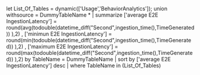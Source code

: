 let List_Of_Tables = dynamic(['Usage','BehaviorAnalytics']);
union withsource = DummyTableName *
| summarize 
      ['average E2E IngestionLatency'] = round(avg(todouble(datetime_diff("Second",ingestion_time(),TimeGenerated)) ),2)
    , ['minimun E2E IngestionLatency'] = round(min(todouble(datetime_diff("Second",ingestion_time(),TimeGenerated)) ),2) 
    , ['maximum E2E IngestionLatency'] = round(max(todouble(datetime_diff("Second",ingestion_time(),TimeGenerated)) ),2)
  by TableName = DummyTableName
| sort by ['average E2E IngestionLatency'] desc
| where TableName in (List_Of_Tables)
